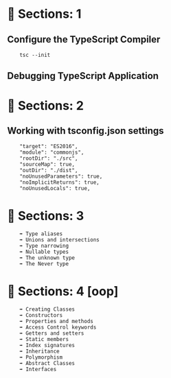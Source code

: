 
#   🏦 Sections: 1
##  Configure the TypeScript Compiler

        tsc --init

##  Debugging TypeScript Application

#   🏦 Sections: 2

##  Working with tsconfig.json settings

        "target": "ES2016",     
        "module": "commonjs", 
        "rootDir": "./src",  
        "sourceMap": true,     
        "outDir": "./dist",   
        "noUnusedParameters": true,
        "noImplicitReturns": true,  
        "noUnusedLocals": true,   

#   🏦 Sections: 3
    
        ➡️ Type aliases
        ➡️ Unions and intersections
        ➡️ Type narrowing
        ➡️ Nullable types
        ➡️ The unknown type
        ➡️ The Never type

#   🏦 Sections: 4 [oop]

        ➡️ Creating Classes
        ➡️ Constructors
        ➡️ Properties and methods
        ➡️ Access Control keywords
        ➡️ Getters and setters
        ➡️ Static members
        ➡️ Index signatures
        ➡️ Inheritance
        ➡️ Polymorphism
        ➡️ Abstract Classes
        ➡️ Interfaces

